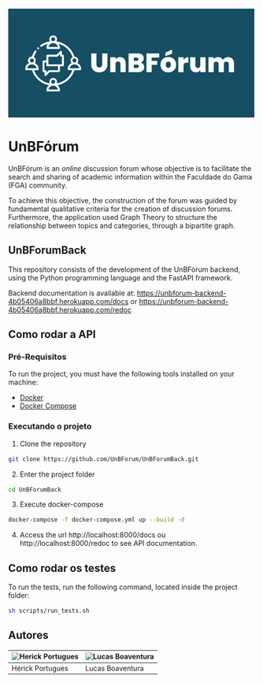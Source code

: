![unbforum_logo](./assets/logo.png)

# UnBFórum

UnBFórum is an *online* discussion forum whose objective is to facilitate the search and sharing of academic information within the Faculdade do Gama (FGA) community.

To achieve this objective, the construction of the forum was guided by fundamental qualitative criteria for the creation of discussion forums. Furthermore, the application used Graph Theory to structure the relationship between topics and categories, through a bipartite graph.

## UnBForumBack

This repository consists of the development of the UnBFórum backend, using the Python programming language and the FastAPI framework.

Backend documentation is available at: https://unbforum-backend-4b05406a8bbf.herokuapp.com/docs or https://unbforum-backend-4b05406a8bbf.herokuapp.com/redoc

## Como rodar a API

### Pré-Requisitos

To run the project, you must have the following tools installed on your machine:

- [Docker](https://docs.docker.com/get-docker/)
- [Docker Compose](https://docs.docker.com/compose/install/)

### Executando o projeto

1. Clone the repository
```bash
git clone https://github.com/UnBForum/UnBForumBack.git
```

2. Enter the project folder
```bash
cd UnBForumBack
```

3. Execute docker-compose
```bash
docker-compose -f docker-compose.yml up --build -d
```

4. Access the url http://localhost:8000/docs ou http://localhost:8000/redoc to see API documentation.

## Como rodar os testes

To run the tests, run the following command, located inside the project folder:
```bash
sh scripts/run_tests.sh
```

## Autores

| ![Herick Portugues](https://github.com/herickport.png?size=96) | ![Lucas Boaventura](https://github.com/lboaventura25.png?size=96) |
|----------------------------------------------------------------|-------------------------------------------------------------------|
| Hérick Portugues                                               | Lucas Boaventura                                                  |

